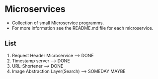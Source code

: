 # Microservices

* Collection of small Microservice programms.
* For more information see the README.md file for each microservice.

## List

1. Request Header Microservice --> DONE
2. Timestamp server --> DONE
3. URL-Shortener --> DONE
4. Image Abstraction Layer(Search) --> SOMEDAY MAYBE